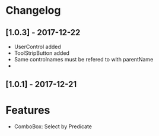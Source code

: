 # Changelog

## [1.0.3] - 2017-12-22
- UserControl added
- ToolStripButton added
- Same controlnames must be refered to with parentName
- 
## [1.0.1] - 2017-12-21
# Features
- ComboBox: Select by Predicate